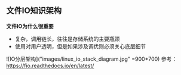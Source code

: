 ## 文件IO知识架构

**文件IO为什么很重要**
- 复杂，调用链长，往往是存储系统的主要瓶颈
- 使用对用户透明，但是如果涉及调优则必须关心底层细节

![IO分层架构]("images/linux_io_stack_diagram.jpg" =900*700)
参考：https://fio.readthedocs.io/en/latest/
